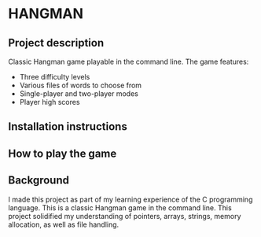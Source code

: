 # HANGMAN

## Project description
Classic Hangman game playable in the command line. The game features:
- Three difficulty levels
- Various files of words to choose from
- Single-player and two-player modes
- Player high scores

## Installation instructions


## How to play the game


## Background
I made this project as part of my learning experience of the C programming language. This is a classic Hangman game in the command line. This project solidified my understanding of pointers, arrays, strings, memory allocation, as well as file handling. 

